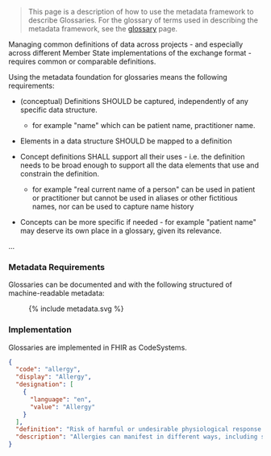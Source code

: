 > This page is a description of how to use the metadata framework to describe Glossaries. For the glossary of terms used in describing the metadata framework, see the [glossary](glossary.html) page.

Managing common definitions of data across projects - and especially across different Member State implementations of the exchange format - requires common or comparable definitions. 

Using the metadata foundation for glossaries means the following requirements: 

* (conceptual) Definitions SHOULD be captured, independently of any specific data structure.
  * for example "name" which can be patient name, practitioner name.

* Elements in a data structure SHOULD be mapped to a definition

* Concept definitions SHALL support all their uses - i.e. the definition needs to be broad enough to support all the data elements that use and constrain the definition.
  * for example "real current name of a person" can be used in patient or practitioner but cannot be used in aliases or other fictitious names, nor can be used to capture name history

* Concepts can be more specific if needed - for example "patient name" may deserve its own place in a glossary, given its relevance.

...

### Metadata Requirements

Glossaries can be documented and with the following structured of machine-readable metadata:

<figure>
  {% include metadata.svg %}
</figure>




### Implementation

Glossaries are implemented in FHIR as CodeSystems.

```json
{
  "code": "allergy",
  "display": "Allergy",
  "designation": [
    {
      "language": "en",
      "value": "Allergy" 
    }
  ],
  "definition": "Risk of harmful or undesirable physiological response which is specific to an individual and associated with exposure to a substance or other agent.",
  "description": "Allergies can manifest in different ways, including skin reactions, respiratory symptoms, or anaphylaxis. Common allergens include pollen, dust mites, certain foods, and medications."
}
```

